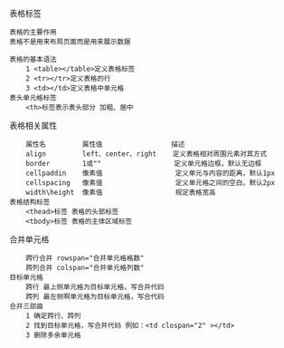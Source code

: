 表格标签

    表格的主要作用
    表格不是用来布局页面而是用来展示数据

    表格的基本语法
        1 <table></table>定义表格标签
        2 <tr></tr>定义表格的行
        3 <td></td>定义表格中单元格
    表头单元格标签
        <th>标签表示表头部分 加粗、居中


表格相关属性 <table>

        属性名         属性值                 描述
        align         left、center、right    定义表格相对周围元素对其方式
        border        1或""                  定义单元格边框，默认无边框
        cellpaddin    像素值                  定义单元与内容的距离，默认1px
        cellspacing   像素值                  定义单元格之间的空白，默认2px
        width\height  像素值                  规定表格宽高
    表格结构标签
        <thead>标签 表格的头部标签
        <tbody>标签 表格的主体区域标签


合并单元格

        跨行合并 rowspan="合并单元格格数"
        跨列合并 colspan="合并单元格列数"
    目标单元格
        跨行 最上侧单元格为目标单元格，写合并代码
        跨列 最左侧啊单元格为目标单元格，写合代码
    合并三部曲
        1 确定跨行、跨列
        2 找到目标单元格，写合并代码 例如：<td clospan="2" ></td>
        3 删除多余单元格